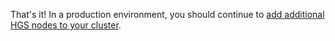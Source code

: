 That's it! 
In a production environment, you should continue to [add additional HGS nodes to your cluster](https://docs.microsoft.com/windows-server/virtualization/guarded-fabric-shielded-vm/guarded-fabric-configure-additional-hgs-nodes).
